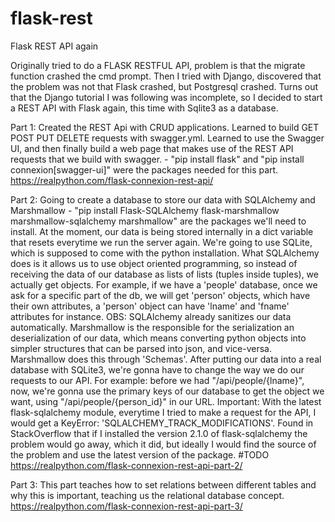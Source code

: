 # flask-rest
Flask REST API again

Originally tried to do a FLASK RESTFUL API, problem is that the migrate function crashed the cmd prompt.
Then I tried with Django, discovered that the problem was not that Flask crashed, but Postgresql crashed. Turns out that the Django tutorial I was following was incomplete, so I decided to start a REST API with Flask again, this time with Sqlite3 as a database.


Part 1: Created the REST Api with CRUD applications. Learned to build GET POST PUT DELETE requests with swagger.yml. Learned to use the Swagger UI, and then finally build a web page that makes use of the REST API requests that we build with swagger. - "pip install flask" and "pip install connexion[swagger-ui]" were the packages needed for this part.
https://realpython.com/flask-connexion-rest-api/

Part 2: Going to create a database to store our data with SQLAlchemy and Marshmallow - "pip install Flask-SQLAlchemy flask-marshmallow marshmallow-sqlalchemy marshmallow" are the packages we'll need to install. At the moment, our data is being stored internally in a dict variable that resets everytime we run the server again. We're going to use SQLite, which is supposed to come with the python installation.
What SQLAlchemy does is it allows us to use object oriented programming, so instead of receiving the data of our database as lists of lists (tuples inside tuples), we actually get objects. For example, if we have a 'people' database, once we ask for a specific part of the db, we will get 'person' objects, which have their own attributes, a 'person' object can have 'lname' and 'fname' attributes for instance. OBS: SQLAlchemy already sanitizes our data automatically. 
Marshmallow is the responsible for the serialization an deserialization of our data, which means converting python objects into simpler structures that can be parsed into json, and vice-versa. Marshmallow does this through 'Schemas'.
After putting our data into a real database with SQLite3, we're gonna have to change the way we do our requests to our API. For example:
before we had "/api/people/{lname}", now, we're gonna use the primary keys of our database to get the object we want, using "/api/people/{person_id}" in our URL.
Important: With the latest flask-sqlalchemy module, everytime I tried to make a request for the API, I would get a KeyError: 'SQLALCHEMY_TRACK_MODIFICATIONS'. Found in StackOverflow that if I installed the version 2.1.0 of flask-sqlalchemy the problem would go away, which it did, but ideally I would find the source of the problem and use the latest version of the package. #TODO
https://realpython.com/flask-connexion-rest-api-part-2/

Part 3: This part teaches how to set relations between different tables and why this is important, teaching us the relational database concept.
https://realpython.com/flask-connexion-rest-api-part-3/


